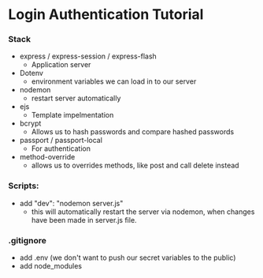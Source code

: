 # Login Authentication Tutorial

### Stack
* express / express-session / express-flash
    * Application server
* Dotenv
    * environment variables we can load in to our server
* nodemon
    * restart server automatically
* ejs
    * Template impelmentation
* bcrypt
    * Allows us to hash passwords and compare hashed passwords
* passport / passport-local
    * For authentication
* method-override
    * allows us to overrides methods, like post and call delete instead

### Scripts:
* add "dev": "nodemon server.js" 
    * this will automatically restart the server via nodemon, when changes have been made in server.js file. 

### .gitignore
* add .env (we don't want to push our secret variables to the public)
* add node_modules


